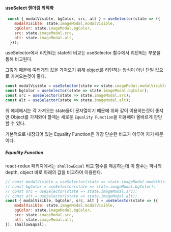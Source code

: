 #### useSelect 렌더링 최적화

```js
 const { modalVisible, bgColor, src, alt } = useSelector(state => ({
    modalVisible: state.imageModal.modalVisible,
    bgColor: state.imageModal.bgColor,
    src: state.imageModal.src,
    alt: state.imageModal.alt,
  }));
```

useSelector에서 리턴되는 state의 비교는 useSelector 함수에서 리턴되는 부분을 통해 비교된다.

그렇기 때문에 여러개의 값을 가져오기 위해 object를 리턴하는 방식이 아닌 단일 값으로 가져오는것이 좋다.

```js
const modalVisible = useSelector(state => state.imageModal.modalVisible);
const bgColor = useSelector(state => state.imageModal.bgColor);
const src = useSelector(state => state.imageModal.src);
const alt = useSelector(state => state.imageModal.alt);
```

위 예제에서는 각 가져오는 state들이 문자열이기 때문에 위와 같이 이용하는것이 좋지만 Object를 가져와야 할때는 새로운 `Equality Function`을 이용해야 올바르게 판단할 수 있다.

기본적으로 내장되어 있는 Equality Function은 가장 단순한 비교가 이루어 지기 때문이다.

##### Equality Function

react-redux 패키지에서는 `shallowEqual` 비교 함수를 제공하는데 이 함수는 하나의 depth, object 바로 아래의 값을 비교하여 이용한다.

```js
// const modalVisible = useSelector(state => state.imageModal.modalVisible);
// const bgColor = useSelector(state => state.imageModal.bgColor);
// const src = useSelector(state => state.imageModal.src);
// const alt = useSelector(state => state.imageModal.alt);
const { modalVisible, bgColor, src, alt } = useSelector(state => ({
    modalVisible: state.imageModal.modalVisible,
    bgColor: state.imageModal.bgColor,
    src: state.imageModal.src,
    alt: state.imageModal.alt,
}), shallowEqual);
```


